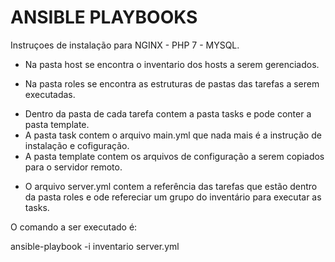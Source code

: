 # ANSIBLE PLAYBOOKS

Instruçoes de instalação para NGINX - PHP 7 - MYSQL.

* Na pasta host se encontra o inventario dos hosts a serem gerenciados.

* Na pasta roles se encontra as estruturas de pastas das tarefas a serem executadas.<br>
- Dentro da pasta de cada tarefa contem a pasta tasks e pode conter a pasta template.<br>
- A pasta task contem o arquivo main.yml que nada mais é a instrução de instalação e cofiguração.<br>
- A pasta template contem os arquivos de configuração a serem copiados para o servidor remoto.
 
* O arquivo server.yml contem a referência das tarefas que estão dentro da pasta roles e ode refereciar um grupo do inventário para executar as tasks.

O comando a ser executado é:

ansible-playbook -i inventario server.yml
